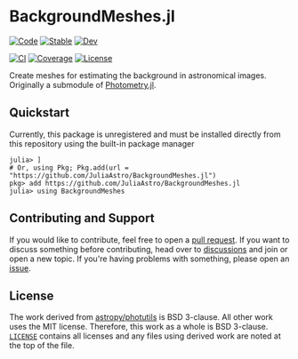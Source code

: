 # BackgroundMeshes.jl

[![Code](https://img.shields.io/badge/Code-GitHub-black.svg)](https://github.com/JuliaAstro/BackgroundMeshes.jl)
[![Stable](https://img.shields.io/badge/docs-stable-blue.svg)](https://JuliaAstro.github.io/BackgroundMeshes.jl/stable/)
[![Dev](https://img.shields.io/badge/docs-dev-blue.svg)](https://JuliaAstro.github.io/BackgroundMeshes.jl/dev/)

[![CI](https://github.com/JuliaAstro/BackgroundMeshes.jl/actions/workflows/CI.yml/badge.svg?branch=main)](https://github.com/JuliaAstro/BackgroundMeshes.jl/actions/workflows/CI.yml?query=branch%3Amain)
[![Coverage](https://codecov.io/gh/JuliaAstro/BackgroundMeshes.jl/branch/main/graph/badge.svg)](https://codecov.io/gh/JuliaAstro/BackgroundMeshes.jl)
[![License](https://img.shields.io/badge/License-BSD%203--Clause-orange.svg)](https://opensource.org/licenses/BSD-3-Clause)

Create meshes for estimating the background in astronomical images. Originally a submodule of [Photometry.jl](https://github.com/JuliaAstro/Photometry.jl).

## Quickstart

Currently, this package is unregistered and must be installed directly from this repository using the built-in package manager

```julia-repl
julia> ]
# Or, using Pkg; Pkg.add(url = "https://github.com/JuliaAstro/BackgroundMeshes.jl")
pkg> add https://github.com/JuliaAstro/BackgroundMeshes.jl
julia> using BackgroundMeshes
```

## Contributing and Support

If you would like to contribute, feel free to open a [pull request](https://github.com/JuliaAstro/BackgroundMeshes.jl/pulls). If you want to discuss something before contributing, head over to [discussions](https://github.com/JuliaAstro/BackgroundMeshes.jl/discussions) and join or open a new topic. If you're having problems with something, please open an [issue](https://github.com/JuliaAstro/BackgroundMeshes.jl/issues).

## License

The work derived from [astropy/photutils](https://github.com/astropy/photutils) is BSD 3-clause. All other work uses the MIT license. Therefore, this work as a whole is BSD 3-clause. [`LICENSE`](https://github.com/JuliaAstro/BackgroundMeshes.jl/blob/main/LICENSE) contains all licenses and any files using derived work are noted at the top of the file.
